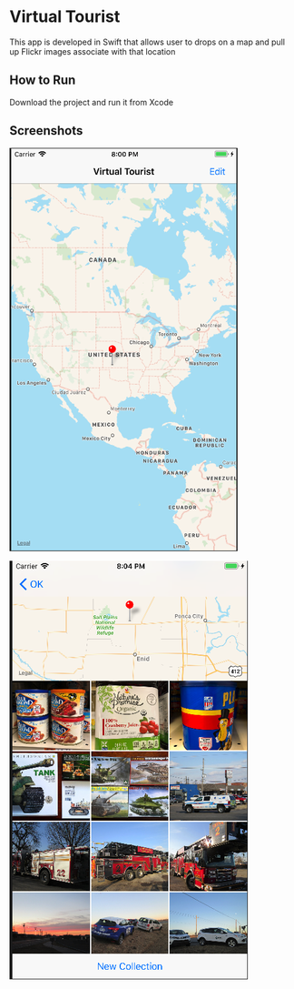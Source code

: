 # Virtual Tourist
This app is developed in Swift that allows user to drops on a map and pull up Flickr images associate with that location


## How to Run
Download the project and run it from Xcode

## Screenshots

![alt text](https://github.com/faiwudevse/Virtual-Tourist/blob/master/VirtualTourist1.png)


![alt text](https://github.com/faiwudevse/Virtual-Tourist/blob/master/VirtualTourist2.png)
